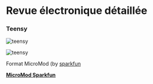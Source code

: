 # Revue électronique détaillée

### Teensy

 ![teensy](https://cdn.sparkfun.com//assets/parts/1/5/1/3/2/16402-SparkFun_MicroMod_Teensy_Processor-04.jpg)

![teensy](https://raw.githubusercontent.com/lordzurp/TeenAstro_Redux/master/Images/schematics_teensy.png)

Format MicroMod (by [sparkfun](https://www.sparkfun.com/products/16402)


[**MicroMod Sparkfun**](https://www.sparkfun.com/micromod)
